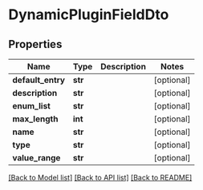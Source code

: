 # DynamicPluginFieldDto

## Properties
Name | Type | Description | Notes
------------ | ------------- | ------------- | -------------
**default_entry** | **str** |  | [optional] 
**description** | **str** |  | [optional] 
**enum_list** | **str** |  | [optional] 
**max_length** | **int** |  | [optional] 
**name** | **str** |  | [optional] 
**type** | **str** |  | [optional] 
**value_range** | **str** |  | [optional] 

[[Back to Model list]](../README.md#documentation-for-models) [[Back to API list]](../README.md#documentation-for-api-endpoints) [[Back to README]](../README.md)


